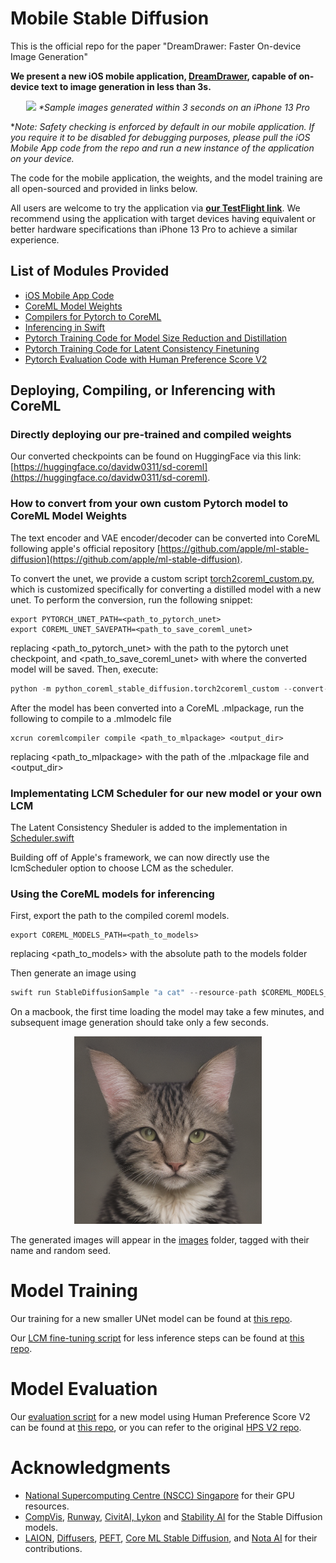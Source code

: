 # Mobile Stable Diffusion

This is the official repo for the paper "DreamDrawer: Faster On-device Image Generation"

**We present a new iOS mobile application, [DreamDrawer](https://testflight.apple.com/join/rL3YXpjO), capable of on-device text to image generation in less than 3s.**

<p align="center">
  <img src="assets/showcase.png"/>
  <i> *Sample images generated within 3 seconds on an iPhone 13 Pro </i>
</p> 

**Note: Safety checking is enforced by default in our mobile application. If you require it to be disabled for debugging purposes, please pull the iOS Mobile App code from the repo and run a new instance of the application on your device.*

The code for the mobile application, the weights, and the model training are all open-sourced and provided in links below. 

All users are welcome to try the application via **[our TestFlight link](https://testflight.apple.com/join/rL3YXpjO)**. We recommend using the application with target devices having equivalent or better hardware specifications than iPhone 13 Pro to achieve a similar experience.


## List of Modules Provided
- [iOS Mobile App Code](https://github.com/ngshikang/DreamDrawer)
- [CoreML Model Weights](https://huggingface.co/davidw0311/sd-coreml)
- [Compilers for Pytorch to CoreML](https://huggingface.co/davidw0311/sd-coreml)
- [Inferencing in Swift](https://huggingface.co/davidw0311/sd-coreml)
- [Pytorch Training Code for Model Size Reduction and Distillation](https://github.com/ngshikang/MobileDiffusionDistillation)
- [Pytorch Training Code for Latent Consistency Finetuning](https://github.com/davidw0311/diffusers)
- [Pytorch Evaluation Code with Human Preference Score V2](https://github.com/ngshikang/MobileDiffusionDistillation)

## Deploying, Compiling, or Inferencing with CoreML

### Directly deploying our pre-trained and compiled weights

Our converted checkpoints can be found on HuggingFace via this link: [https://huggingface.co/davidw0311/sd-coreml](https://huggingface.co/davidw0311/sd-coreml).

### How to convert from your own custom Pytorch model to CoreML Model Weights

The text encoder and VAE encoder/decoder can be converted into CoreML following apple's official repository [https://github.com/apple/ml-stable-diffusion](https://github.com/apple/ml-stable-diffusion).

To convert the unet, we provide a custom script [torch2coreml_custom.py](python_coreml_stable_diffusion/torch2coreml_custom.py), which is customized specifically for converting a distilled model with a new unet. To perform the conversion, run the following snippet:

```
export PYTORCH_UNET_PATH=<path_to_pytorch_unet>
export COREML_UNET_SAVEPATH=<path_to_save_coreml_unet>
```
replacing <path_to_pytorch_unet> with the path to the pytorch unet checkpoint, and <path_to_save_coreml_unet> with where the converted model will be saved. Then, execute:


```python
python -m python_coreml_stable_diffusion.torch2coreml_custom --convert-unet --model-version "lykon/absolutereality" -o $COREML_UNET_SAVEPATH --unet-path $PYTORCH_UNET_PATH --compute-unit CPU_AND_NE --quantize-nbits 6 --attention-implementation SPLIT_EINSUM
```

After the model has been converted into a CoreML .mlpackage, run the following to compile to a .mlmodelc file

```
xcrun coremlcompiler compile <path_to_mlpackage> <output_dir>
```
replacing <path_to_mlpackage> with the path of the .mlpackage file and <output_dir> 

### Implementating LCM Scheduler for our new model or your own LCM

The Latent Consistency Sheduler is added to the implementation in [Scheduler.swift](swift/StableDiffusion/pipeline/Scheduler.swift)

Building off of Apple's framework, we can now directly use the lcmScheduler option to choose LCM as the scheduler.

### Using the CoreML models for inferencing

First, export the path to the compiled coreml models.

```
export COREML_MODELS_PATH=<path_to_models>
```
replacing <path_to_models> with the absolute path to the models folder


Then generate an image using
```python
swift run StableDiffusionSample "a cat" --resource-path $COREML_MODELS_PATH --seed 123456 --disable-safety --compute-units cpuAndNeuralEngine --step-count 4 --output-path images --scheduler lcm --guidance-scale 1.0
```

On a macbook, the first time loading the model may take a few minutes, and subsequent image generation should take only a few seconds.

<p align="center">
  <img src="images/a_cat.123456.final.png" width="300" height="300"/>
</p>

The generated images will appear in the [images](images) folder, tagged with their name and random seed.

# Model Training 

Our training for a new smaller UNet model can be found at [this repo](https://github.com/ngshikang/MobileDiffusionDistillation).

Our [LCM fine-tuning script](https://github.com/davidw0311/diffusers/blob/lcm-distillation/examples/consistency_distillation/train_lcm_distill_sd_wds.py) for less inference steps can be found at [this repo](https://github.com/davidw0311/diffusers).

# Model Evaluation

Our [evaluation script](https://github.com/ngshikang/MobileDiffusionDistillation/blob/main/src/generate_distilled_lcm_hpsprompt.py) for a new model using Human Preference Score V2 can be found at [this repo](https://github.com/ngshikang/MobileDiffusionDistillation), or you can refer to the original [HPS V2 repo](https://github.com/tgxs002/HPSv2).

# Acknowledgments
- [National Supercomputing Centre (NSCC) Singapore](https://www.nscc.sg/) for their GPU resources.
- [CompVis](https://github.com/CompVis/latent-diffusion), [Runway](https://runwayml.com/), [CivitAI, Lykon](https://civitai.com/user/Lykon) and [Stability AI](https://stability.ai/) for the Stable Diffusion models.
- [LAION](https://laion.ai/), [Diffusers](https://github.com/huggingface/diffusers), [PEFT](https://github.com/huggingface/peft), [Core ML Stable Diffusion](https://github.com/apple/ml-stable-diffusion), and [Nota AI](https://github.com/Nota-NetsPresso/BK-SDM) for their contributions.
